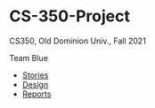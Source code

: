 # CS-350-Project

CS350, Old Dominion Univ., Fall 2021

Team Blue

* [Stories](https://trello.com/b/xxVlr0wZ/cs-350-board)
* [Design](https://docs.google.com/document/d/1I2jV0N-Tk8rieWrMca09r3Cp5-NEhowWREILKKeF5Eg/edit#)
* [Reports](https://kbank004.github.io/CS-350-Project)
